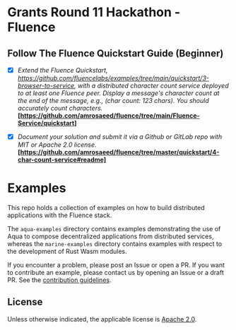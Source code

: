 # Grants Round 11 Hackathon - Fluence
## Follow The Fluence Quickstart Guide (Beginner)

- [x] *Extend the Fluence Quickstart, https://github.com/fluencelabs/examples/tree/main/quickstart/3-browser-to-service, with a distributed character count service deployed to at least one Fluence peer. Display a message's character count at the end of the message, e.g., (char count: 123 chars). You should accurately count characters.* 
**[https://github.com/amrosaeed/fluence/tree/main/Fluence-Service/quickstart]**

- [x] *Document your solution and submit it via a Github or GitLab repo with MIT or Apache 2.0 license.* **[https://github.com/amrosaeed/fluence/tree/master/quickstart/4-char-count-service#readme]**

# Examples

This repo holds a collection of examples on how to build distributed applications with the Fluence stack.

The `aqua-examples` directory contains examples demonstrating the use of Aqua to compose decentralized applications from distributed services, whereas the `marine-examples` directory contains examples with respect to the development of Rust Wasm modules.

If you encounter a problem, please post an Issue or open a PR. If you want to contribute an example, please contact us by opening an Issue or a draft PR. See the [contribution guidelines](https://github.com/fluencelabs/fluence/blob/master/CONTRIBUTING.md).

## License

Unless otherwise indicated, the applicable license is [Apache 2.0](https://github.com/fluencelabs/fluence/blob/master/LICENSE).
